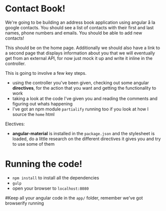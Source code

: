 # Contact Book!

We're going to be building an address book application using angular å la google contacts.
You should see a list of contacts with their first and last names, phone numbers and emails.
You should be able to add new contacts!

This should be on the home page. Additionally we should also have a link to a second page that displays information about you that we will eventually get from an external API, for now just mock it up and write it inline in the controller.


This is going to involve a few key steps.
* using the controller you've been given, checking out some angular **directives**, for the action that you want and getting the functionality to work
* taking a look at the code I've given you and reading the comments and figuring out whats happening
* I've got an npm module `partialify` running too if you look at how I source the `home` html

Electives:
* **angular-material** is installed in the `package.json` and the stylesheet is loaded, do a little research on the different directives it gives you and try to use some of them


# Running the code!

* `npm install` to install all the dependencies
* `gulp`
* open your browser to `localhost:8080`

#Keep all your angular code in the `app/` folder, remember we've got browserify running
